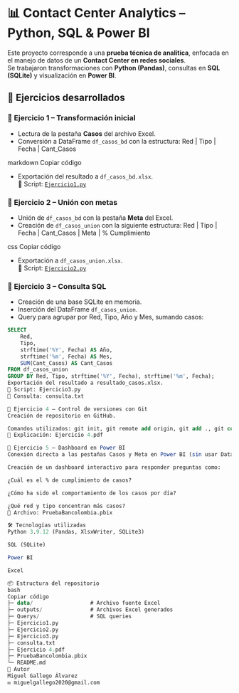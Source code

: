 # 📊 Contact Center Analytics – Python, SQL & Power BI

Este proyecto corresponde a una **prueba técnica de analítica**, enfocada en el manejo de datos de un **Contact Center en redes sociales**.  
Se trabajaron transformaciones con **Python (Pandas)**, consultas en **SQL (SQLite)** y visualización en **Power BI**.

## 🚀 Ejercicios desarrollados

### 🔹 Ejercicio 1 – Transformación inicial
- Lectura de la pestaña **Casos** del archivo Excel.
- Conversión a DataFrame `df_casos_bd` con la estructura:
Red | Tipo | Fecha | Cant_Casos

markdown
Copiar código
- Exportación del resultado a `df_casos_bd.xlsx`.  
📂 Script: [`Ejercicio1.py`](Ejercicio1.py)

### 🔹 Ejercicio 2 – Unión con metas
- Unión de `df_casos_bd` con la pestaña **Meta** del Excel.
- Creación de `df_casos_union` con la siguiente estructura:
Red | Tipo | Fecha | Cant_Casos | Meta | % Cumplimiento

css
Copiar código
- Exportación a `df_casos_union.xlsx`.  
📂 Script: [`Ejercicio2.py`](Ejercicio2.py)

### 🔹 Ejercicio 3 – Consulta SQL
- Creación de una base SQLite en memoria.
- Inserción del DataFrame `df_casos_union`.
- Query para agrupar por Red, Tipo, Año y Mes, sumando casos:
```sql
SELECT
    Red,
    Tipo,
    strftime('%Y', Fecha) AS Año,
    strftime('%m', Fecha) AS Mes,
    SUM(Cant_Casos) AS Cant_Casos
FROM df_casos_union
GROUP BY Red, Tipo, strftime('%Y', Fecha), strftime('%m', Fecha);
Exportación del resultado a resultado_casos.xlsx.
📂 Script: Ejercicio3.py
📄 Consulta: consulta.txt

🔹 Ejercicio 4 – Control de versiones con Git
Creación de repositorio en GitHub.

Comandos utilizados: git init, git remote add origin, git add ., git commit -m, git push -u origin main.
📄 Explicación: Ejercicio 4.pdf

🔹 Ejercicio 5 – Dashboard en Power BI
Conexión directa a las pestañas Casos y Meta en Power BI (sin usar DataFrames).

Creación de un dashboard interactivo para responder preguntas como:

¿Cuál es el % de cumplimiento de casos?

¿Cómo ha sido el comportamiento de los casos por día?

¿Qué red y tipo concentran más casos?
📂 Archivo: PruebaBancolombia.pbix

🛠️ Tecnologías utilizadas
Python 3.9.12 (Pandas, XlsxWriter, SQLite3)

SQL (SQLite)

Power BI

Excel

📦 Estructura del repositorio
bash
Copiar código
├─ data/                  # Archivo fuente Excel
├─ outputs/               # Archivos Excel generados
├─ Querys/                # SQL queries
├─ Ejercicio1.py
├─ Ejercicio2.py
├─ Ejercicio3.py
├─ consulta.txt
├─ Ejercicio 4.pdf
├─ PruebaBancolombia.pbix
└─ README.md
📣 Autor
Miguel Gallego Álvarez
✉️ miguelgallego2020@gmail.com
